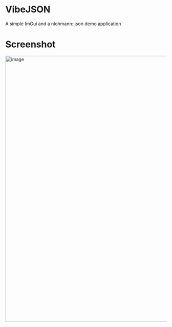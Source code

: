 # VibeJSON
A simple ImGui and a nlohmann::json demo application

# Screenshot
<img width="1272" height="829" alt="image" src="https://github.com/user-attachments/assets/4a181837-1045-4871-812d-4ffb2324a6e9" />
